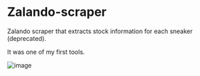 ﻿# Zalando-scraper
Zalando scraper that extracts stock information for each sneaker (deprecated).

It was one of my first tools.


![image](https://github.com/user-attachments/assets/b88cbcd4-d13c-44fe-bf13-bef32faab12f)





